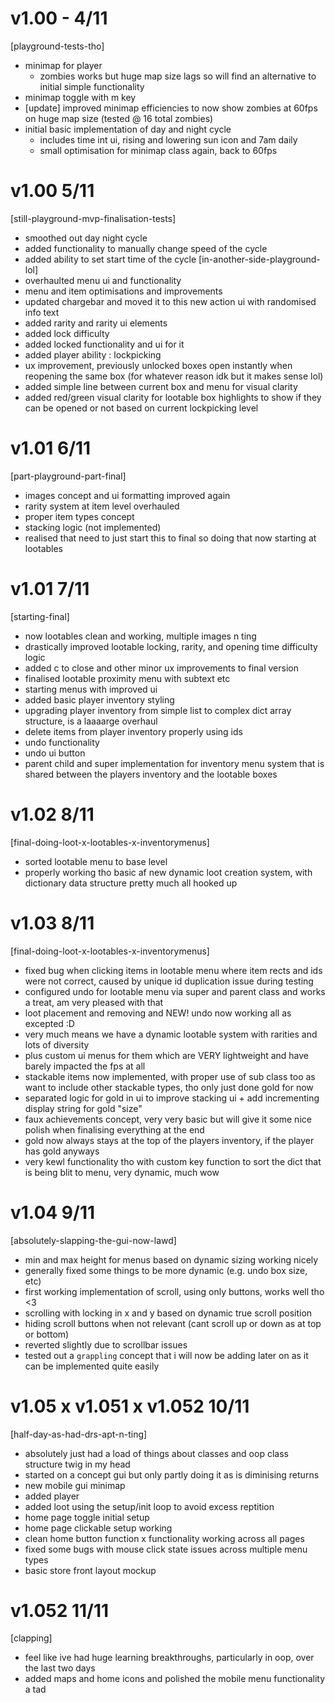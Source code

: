 # v1.00 - 4/11
[playground-tests-tho]
- minimap for player
    - zombies works but huge map size lags so will find an alternative to initial simple functionality
- minimap toggle with m key    
- [update] improved minimap efficiencies to now show zombies at 60fps on huge map size (tested @ 16 total zombies)
- initial basic implementation of day and night cycle
    - includes time int ui, rising and lowering sun icon and 7am daily
    - small optimisation for minimap class again, back to 60fps

# v1.00 5/11
[still-playground-mvp-finalisation-tests]
- smoothed out day night cycle
- added functionality to manually change speed of the cycle
- added ability to set start time of the cycle
[in-another-side-playground-lol]
- overhaulted menu ui and functionality
- menu and item optimisations and improvements
- updated chargebar and moved it to this new action ui with randomised info text
- added rarity and rarity ui elements
- added lock difficulty
- added locked functionality and ui for it
- added player ability : lockpicking
- ux improvement, previously unlocked boxes open instantly when reopening the same box (for whatever reason idk but it makes sense lol)
- added simple line between current box and menu for visual clarity
- added red/green visual clarity for lootable box highlights to show if they can be opened or not based on current lockpicking level

# v1.01 6/11
[part-playground-part-final]
- images concept and ui formatting improved again
- rarity system at item level overhauled
- proper item types concept
- stacking logic (not implemented)
- realised that need to just start this to final so doing that now starting at lootables

# v1.01 7/11
[starting-final]
- now lootables clean and working, multiple images n ting
- drastically improved lootable locking, rarity, and opening time difficulty logic
- added c to close and other minor ux improvements to final version
- finalised lootable proximity menu with subtext etc
- starting menus with improved ui
- added basic player inventory styling 
- upgrading player inventory from simple list to complex dict array structure, is a laaaarge overhaul 
- delete items from player inventory properly using ids
- undo functionality
- undo ui button
- parent child and super implementation for inventory menu system that is shared between the players inventory and the lootable boxes

# v1.02 8/11
[final-doing-loot-x-lootables-x-inventorymenus]
- sorted lootable menu to base level
- properly working tho basic af new dynamic loot creation system, with dictionary data structure pretty much all hooked up

# v1.03 8/11
[final-doing-loot-x-lootables-x-inventorymenus]
- fixed bug when clicking items in lootable menu where item rects and ids were not correct, caused by unique id duplication issue during testing
- configured undo for lootable menu via super and parent class and works a treat, am very pleased with that
- loot placement and removing and NEW! undo now working all as excepted :D
- very much means we have a dynamic lootable system with rarities and lots of diversity 
- plus custom ui menus for them which are VERY lightweight and have barely impacted the fps at all
- stackable items now implemented, with proper use of sub class too as want to include other stackable types, tho only just done gold for now
- separated logic for gold in ui to improve stacking ui + add incrementing display string for gold "size"
- faux achievements concept, very very basic but will give it some nice polish when finalising everything at the end
- gold now always stays at the top of the players inventory, if the player has gold anyways
- very kewl functionality tho with custom key function to sort the dict that is being blit to menu, very dynamic, much wow

# v1.04 9/11
[absolutely-slapping-the-gui-now-lawd]
- min and max height for menus based on dynamic sizing working nicely
- generally fixed some things to be more dynamic (e.g. undo box size, etc)
- first working implementation of scroll, using only buttons, works well tho <3
- scrolling with locking in x and y based on dynamic true scroll position
- hiding scroll buttons when not relevant (cant scroll up or down as at top or bottom)
- reverted slightly due to scrollbar issues
- tested out a `grappling` concept that i will now be adding later on as it can be implemented quite easily

# v1.05 x v1.051 x v1.052 10/11
[half-day-as-had-drs-apt-n-ting]
- absolutely just had a load of things about classes and oop class structure twig in my head
- started on a concept gui but only partly doing it as is diminising returns
- new mobile gui minimap
- added player
- added loot using the setup/init loop to avoid excess reptition 
- home page toggle initial setup
- home page clickable setup working
- clean home button function x functionality working across all pages 
- fixed some bugs with mouse click state issues across multiple menu types
- basic store front layout mockup

# v1.052 11/11
[clapping]
- feel like ive had huge learning breakthroughs, particularly in oop, over the last two days
- added maps and home icons and polished the mobile menu functionality a tad 